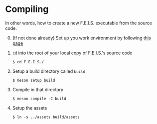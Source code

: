 # Compiling

In other words, how to create a new F.E.I.S. executable from the source code.

0. (If not done already) Set up you work environment by following [this page](docs/Setup.md)
0. `cd` into the root of your local copy of F.E.I.S.'s source code

    ```console
    $ cd F.E.I.S./
    ```

0. Setup a build directory called `build`

    ```console
    $ meson setup build
    ```

0. Compile in that directory

    ```console
    $ meson compile -C build
    ```

0. Setup the assets

    ```console
    $ ln -s ../assets build/assets
    ```